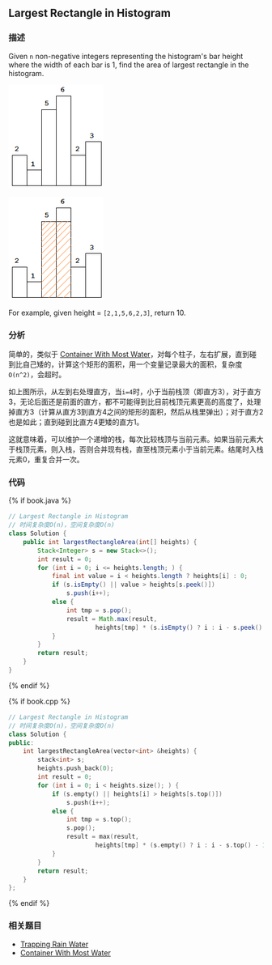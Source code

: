 ## Largest Rectangle in Histogram


### 描述

Given `n` non-negative integers representing the histogram's bar height where the width of each bar is 1, find the area of largest rectangle in the histogram.

![Above is a histogram where width of each bar is 1, given height = `[2,1,5,6,2,3]`.](../../images/histogram.png)


![The largest rectangle is shown in the shaded area, which has area = 10 unit.](../../images/histogram-area.png)

For example, given height = `[2,1,5,6,2,3]`, return 10.


### 分析

简单的，类似于 [Container With Most Water](../container-with-most-water.md)，对每个柱子，左右扩展，直到碰到比自己矮的，计算这个矩形的面积，用一个变量记录最大的面积，复杂度`O(n^2)`，会超时。

如上图所示，从左到右处理直方，当`i=4`时，小于当前栈顶（即直方3），对于直方3，无论后面还是前面的直方，都不可能得到比目前栈顶元素更高的高度了，处理掉直方3（计算从直方3到直方4之间的矩形的面积，然后从栈里弹出）；对于直方2也是如此；直到碰到比直方4更矮的直方1。

这就意味着，可以维护一个递增的栈，每次比较栈顶与当前元素。如果当前元素大于栈顶元素，则入栈，否则合并现有栈，直至栈顶元素小于当前元素。结尾时入栈元素0，重复合并一次。


### 代码

{% if book.java %}
```java
// Largest Rectangle in Histogram
// 时间复杂度O(n)，空间复杂度O(n)
class Solution {
    public int largestRectangleArea(int[] heights) {
        Stack<Integer> s = new Stack<>();
        int result = 0;
        for (int i = 0; i <= heights.length; ) {
            final int value = i < heights.length ? heights[i] : 0;
            if (s.isEmpty() || value > heights[s.peek()])
                s.push(i++);
            else {
                int tmp = s.pop();
                result = Math.max(result,
                        heights[tmp] * (s.isEmpty() ? i : i - s.peek() - 1));
            }
        }
        return result;
    }
}
```
{% endif %}

{% if book.cpp %}
```cpp
// Largest Rectangle in Histogram
// 时间复杂度O(n)，空间复杂度O(n)
class Solution {
public:
    int largestRectangleArea(vector<int> &heights) {
        stack<int> s;
        heights.push_back(0);
        int result = 0;
        for (int i = 0; i < heights.size(); ) {
            if (s.empty() || heights[i] > heights[s.top()])
                s.push(i++);
            else {
                int tmp = s.top();
                s.pop();
                result = max(result,
                        heights[tmp] * (s.empty() ? i : i - s.top() - 1));
            }
        }
        return result;
    }
};
```
{% endif %}


### 相关题目

* [Trapping Rain Water](trapping-rain-water.md)
* [Container With Most Water](container-with-most-water.md)
